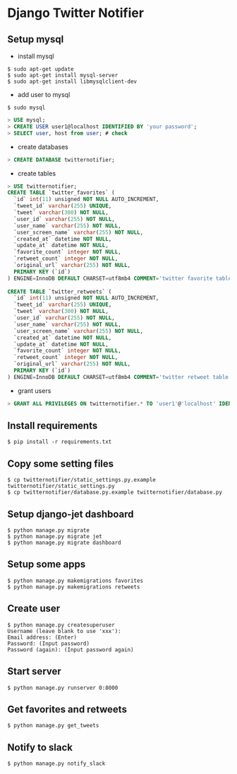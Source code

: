 # Django Twitter Notifier

## Setup mysql

- install mysql

``` shell
$ sudo apt-get update
$ sudo apt-get install mysql-server
$ sudo apt-get install libmysqlclient-dev
```

- add user to mysql

``` shell
$ sudo mysql
```

``` sql
> USE mysql;
> CREATE USER user1@localhost IDENTIFIED BY 'your password';
> SELECT user, host from user; # check
```

- create databases

``` sql
> CREATE DATABASE twitternotifier;
```

- create tables

``` sql
> USE twitternotifier;
CREATE TABLE `twitter_favorites` (
  `id` int(11) unsigned NOT NULL AUTO_INCREMENT,
  `tweet_id` varchar(255) UNIQUE,
  `tweet` varchar(300) NOT NULL,
  `user_id` varchar(255) NOT NULL,
  `user_name` varchar(255) NOT NULL,
  `user_screen_name` varchar(255) NOT NULL,
  `created_at` datetime NOT NULL,
  `update_at` datetime NOT NULL,
  `favorite_count` integer NOT NULL,
  `retweet_count` integer NOT NULL,
  `original_url` varchar(255) NOT NULL,
  PRIMARY KEY (`id`) 
) ENGINE=InnoDB DEFAULT CHARSET=utf8mb4 COMMENT='twitter favorite table';
  
CREATE TABLE `twitter_retweets` (
  `id` int(11) unsigned NOT NULL AUTO_INCREMENT,
  `tweet_id` varchar(255) UNIQUE,
  `tweet` varchar(300) NOT NULL,
  `user_id` varchar(255) NOT NULL,
  `user_name` varchar(255) NOT NULL,
  `user_screen_name` varchar(255) NOT NULL,
  `created_at` datetime NOT NULL,
  `update_at` datetime NOT NULL,
  `favorite_count` integer NOT NULL,
  `retweet_count` integer NOT NULL,
  `original_url` varchar(255) NOT NULL,
  PRIMARY KEY (`id`) 
) ENGINE=InnoDB DEFAULT CHARSET=utf8mb4 COMMENT='twitter retweet table';
```

- grant users

``` sql
> GRANT ALL PRIVILEGES ON twitternotifier.* TO 'user1'@'localhost' IDENTIFIED BY 'your password';
```

## Install requirements

``` shell
$ pip install -r requirements.txt
```

## Copy some setting files

``` shell
$ cp twitternotifier/static_settings.py.example twitternotifier/static_settings.py
$ cp twitternotifier/database.py.example twitternotifier/database.py
```

## Setup django-jet dashboard

``` shell
$ python manage.py migrate
$ python manage.py migrate jet
$ python manage.py migrate dashboard
```

## Setup some apps

``` shell
$ python manage.py makemigrations favorites
$ python manage.py makemigrations retweets
```

## Create user

``` shell
$ python manage.py createsuperuser
Username (leave blank to use 'xxx'):
Email address: (Enter)
Password: (Input password)
Password (again): (Input password again)
```

## Start server

``` shell
$ python manage.py runserver 0:8000
```

## Get favorites and retweets

``` shell
$ python manage.py get_tweets
```

## Notify to slack

``` shell
$ python manage.py notify_slack
```

